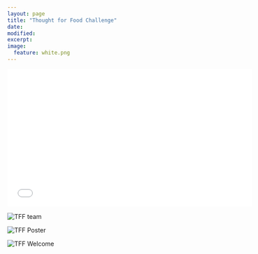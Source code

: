 ```yaml
---
layout: page
title: "Thought for Food Challenge"
date: 
modified:
excerpt:
image:
  feature: white.png
---
```


<iframe width="560" height="315" src="//www.youtube.com/embed/MtWa9sBSmXY" frameborder="0" allowfullscreen></iframe>

![TFF team](http://jadeproulx.com/images/tff-team.jpg)

![TFF Poster](http://jadeproulx.com/images/tff-poster.jpg)

![TFF Welcome](http://jadeproulx.com/images/tff-2013.jpg)
